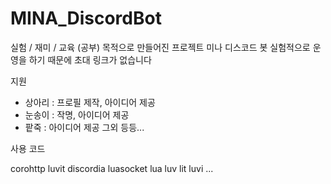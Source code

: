 # MINA_DiscordBot

실험 / 재미 / 교육 (공부) 목적으로 만들어진 프로젝트 미나 디스코드 봇
실험적으로 운영을 하기 때문에 초대 링크가 없습니다

지원

- 상아리 : 프로필 제작, 아이디어 제공
- 눈송이 : 작명, 아이디어 제공
- 팥죽 : 아이디어 제공
그외 등등...

사용 코드

corohttp
luvit
discordia
luasocket
lua
luv
lit
luvi
...
